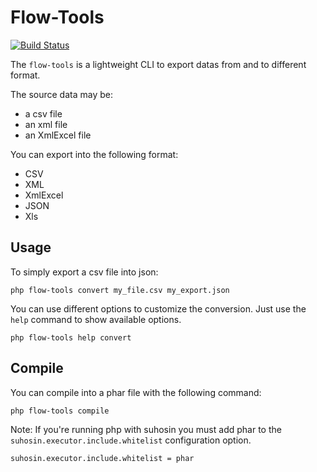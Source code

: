 Flow-Tools
==========

[![Build Status](https://travis-ci.org/vincenttouzet/flow-tools.png?branch=master)](https://travis-ci.org/vincenttouzet/flow-tools)

The `flow-tools` is a lightweight CLI to export datas from and to different format.

The source data may be:
* a csv file
* an xml file
* an XmlExcel file

You can export into the following format:
* CSV
* XML
* XmlExcel
* JSON
* Xls

Usage
-----

To simply export a csv file into json:
```
php flow-tools convert my_file.csv my_export.json
```

You can use different options to customize the conversion. Just use the `help` command to show available options.

```
php flow-tools help convert
```

Compile
-------

You can compile into a phar file with the following command:
```
php flow-tools compile
```

Note: If you're running php with suhosin you must add phar to the `suhosin.executor.include.whitelist` configuration option.
```
suhosin.executor.include.whitelist = phar
```
